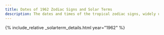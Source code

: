 ```yaml
---
title: Dates of 1962 Zodiac Signs and Solar Terms
description: The dates and times of the tropical zodiac signs, widely used in western astrology, and solar terms of year 1962
---
```

{% include_relative _solarterm_details.html year="1962" %}
